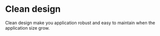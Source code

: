 # Clean design
Clean design make you application robust and easy to maintain when the application size grow.